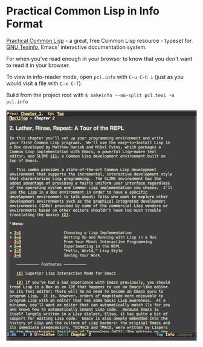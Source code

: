 # Practical Common Lisp in Info Format

[Practical Common Lisp](http://gigamonkeys.com/book/) - a great, free Common Lisp resource - typeset for [GNU Texinfo](https://www.gnu.org/software/texinfo/), Emacs' interactive documentation system.

For when you've read enough in your browser to know that you don't want to read it in your browser.

To view in info-reader mode, open `pcl.info` with `C-u C-h i` (just as you would visit a file with `C-x C-f`).

Build from the project root with `$ makeinfo --no-split pcl.texi -o pcl.info`

![How It Looks](./imgs/pcl-info-screenshot.png)
